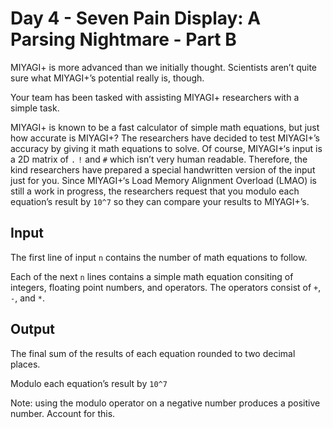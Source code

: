 # Day 4 - Seven Pain Display: A Parsing Nightmare - Part B

MIYAGI+ is more advanced than we initially thought. Scientists aren’t quite sure what MIYAGI+’s potential really is, though.

Your team has been tasked with assisting MIYAGI+ researchers with a simple task.

MIYAGI+ is known to be a fast calculator of simple math equations, but just how accurate is MIYAGI+? The researchers have decided to test MIYAGI+’s accuracy by giving it math equations to solve. Of course, MIYAGI+‘s input is a 2D matrix of `.` `!` and `#` which isn’t very human readable. Therefore, the kind researchers have prepared a special handwritten version of the input just for you. Since MIYAGI+‘s Load Memory Alignment Overload (LMAO) is still a work in progress, the researchers request that you modulo each equation’s result by `10^7` so they can compare your results to MIYAGI+’s.

## Input

The first line of input `n` contains the number of math equations to follow.

Each of the next `n` lines contains a simple math equation consiting of integers, floating point numbers, and operators. The operators consist of `+`, `-`, and `*`.

## Output

The final sum of the results of each equation rounded to two decimal places.

Modulo each equation’s result by `10^7`

Note: using the modulo operator on a negative number produces a positive number. Account for this.